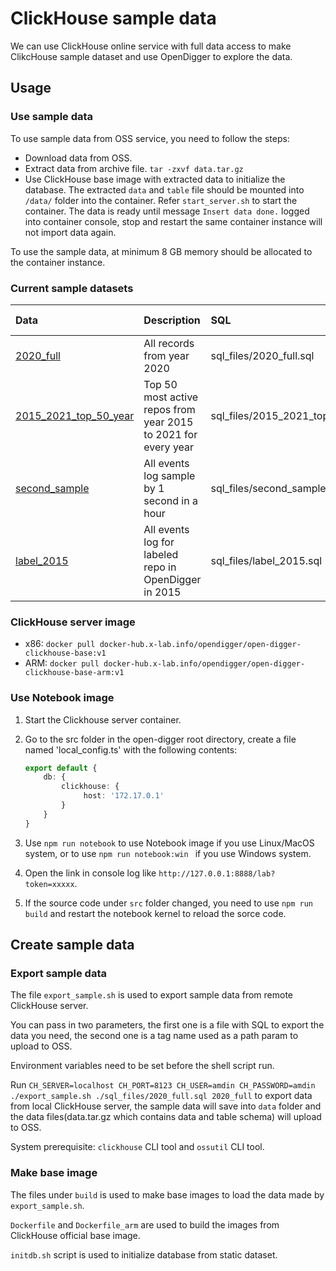 # ClickHouse sample data

We can use ClickHouse online service with full data access to make ClikcHouse sample dataset and use OpenDigger to explore the data.

## Usage

### Use sample data

To use sample data from OSS service, you need to follow the steps:

- Download data from OSS.
- Extract data from archive file. `tar -zxvf data.tar.gz`
- Use ClickHouse base image with extracted data to initialize the database. The extracted `data` and `table` file should be mounted into `/data/` folder into the container. Refer `start_server.sh` to start the container. The data is ready until message `Insert data done.` logged into container console, stop and restart the same container instance will not import data again.

To use the sample data, at minimum 8 GB memory should be allocated to the container instance.

### Current sample datasets

| Data | Description | SQL | Record counts | Uncompressed size | Compressed size | Imported size(est.) | Import time(est.) |
|:---|:---|:---|:---|:---|:---|:---|:---|
| [2020_full](https://oss.x-lab.info/sample_data/2020_full.tar.gz) | All records from year 2020 | sql_files/2020_full.sql | 855 million | 802 GB | 81 GB | 121 GB | 7 h |
| [2015_2021_top_50_year](https://oss.x-lab.info/sample_data/2015_2021_top50_year.tar.gz) | Top 50 most active repos from year 2015 to 2021 for every year | sql_files/2015_2021_top50_year.sql | 168 million | 117 GB | 8.4 GB | 13 GB | 50 m |
| [second_sample](https://oss.x-lab.info/sample_data/second_sample.tar.gz) | All events log sample by 1 second in a hour | sql_files/second_sample.sql | 62 million | 57 GB | 10 GB | 14 GB | 25 m |
| [label_2015](https://oss.x-lab.info/sample_data/label_2015.tar.gz) | All events log for labeled repo in OpenDigger in 2015 | sql_files/label_2015.sql | 3.5 million | 2.9 GB | 378 MB | 552 MB | 3 m |

### ClickHouse server image

- x86: `docker pull docker-hub.x-lab.info/opendigger/open-digger-clickhouse-base:v1`
- ARM: `docker pull docker-hub.x-lab.info/opendigger/open-digger-clickhouse-base-arm:v1`

### Use Notebook image

1. Start the Clickhouse server container.

2. Go to the src folder in the open-digger root directory, create a file named 'local_config.ts' with the following contents:

   ```typescript
   export default {
       db: {
           clickhouse: {
                host: '172.17.0.1'
           }
       }
   }
   ```

3. Use `npm run notebook` to use Notebook image if you use Linux/MacOS system, or to use `npm run notebook:win ` if you use Windows system.

4. Open the link in console log like `http://127.0.0.1:8888/lab?token=xxxxx`.

5. If the source code under `src` folder changed, you need to use `npm run build` and restart the notebook kernel to reload the sorce code.

## Create sample data

### Export sample data

The file `export_sample.sh` is used to export sample data from remote ClickHouse server.

You can pass in two parameters, the first one is a file with SQL to export the data you need, the second one is a tag name used as a path param to upload to OSS.

Environment variables need to be set before the shell script run.

Run `CH_SERVER=localhost CH_PORT=8123 CH_USER=amdin CH_PASSWORD=amdin ./export_sample.sh ./sql_files/2020_full.sql 2020_full` to export data from local ClickHouse server, the sample data will save into `data` folder and the data files(data.tar.gz which contains data and table schema) will upload to OSS.

System prerequisite: `clickhouse` CLI tool and `ossutil` CLI tool.

### Make base image

The files under `build` is used to make base images to load the data made by `export_sample.sh`.

`Dockerfile` and `Dockerfile_arm` are used to build the images from ClickHouse official base image.

`initdb.sh` script is used to initialize database from static dataset.
